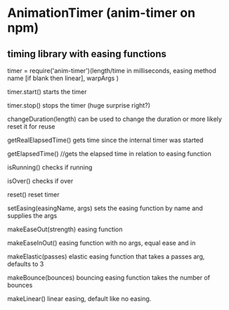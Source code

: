 AnimationTimer (anim-timer on npm) 
==================================

timing library with easing functions
------------------------------------

timer = require('anim-timer')(length/time in milliseconds, easing method name [if blank then linear], warpArgs )

timer.start() starts the timer

timer.stop() stops the timer (huge surprise right?)

changeDuration(length) can be used to change the duration or more likely reset it for reuse

getRealElapsedTime() gets time since the internal timer was started

getElapsedTime() //gets the elapsed time in relation to easing function

isRunning() checks if running

isOver() checks if over 

reset() reset timer

setEasing(easingName, args) sets the easing function by name and supplies the args

makeEaseOut(strength) easing function 

makeEaseInOut() easing function with no args, equal ease and in

makeElastic(passes) elastic easing function that takes a passes arg, defaults to 3

makeBounce(bounces) bouncing easing function takes the number of bounces

makeLinear() linear easing, default like no easing.
